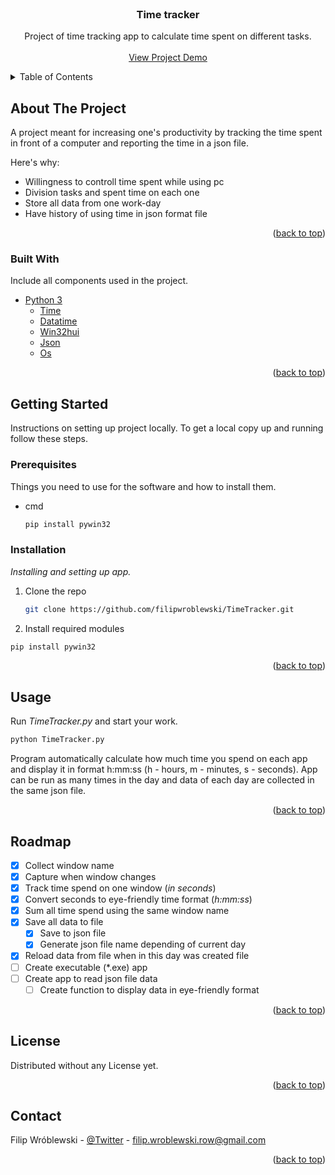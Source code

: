 <div id="top"></div>

<!-- PROJECT LOGO -->
<br />
<div align="center">

  <h3 align="center">Time tracker</h3>

  <p align="center">
    Project of time tracking app to calculate time spent on different tasks.  
    <br />
    <br />
    <a href="https://youtu.be/z3GCiZqRzxw" target="_blank">View Project Demo</a>
  </p>
</div>

<!-- TABLE OF CONTENTS -->
<details>
  <summary>Table of Contents</summary>
  <ol>
    <li>
      <a href="#about-the-project">About The Project</a>
      <ul>
        <li><a href="#built-with">Built With</a></li>
      </ul>
    </li>
    <li>
      <a href="#getting-started">Getting Started</a>
      <ul>
        <li><a href="#prerequisites">Prerequisites</a></li>
        <li><a href="#installation">Installation</a></li>
      </ul>
    </li>
    <li><a href="#usage">Usage</a></li>
    <li><a href="#roadmap">Roadmap</a></li>
    <li><a href="#license">License</a></li>
    <li><a href="#contact">Contact</a></li>
  </ol>
</details>

<!-- ABOUT THE PROJECT -->

## About The Project

A project meant for increasing one's productivity by tracking the time spent in front of a computer and reporting the time in a json file.

Here's why:

- Willingness to controll time spent while using pc
- Division tasks and spent time on each one
- Store all data from one work-day
- Have history of using time in json format file

<p align="right">(<a href="#top">back to top</a>)</p>

### Built With

Include all components used in the project.

- [Python 3](https://www.python.org/)
  - [Time](https://docs.python.org/3/library/time.html)
  - [Datatime](https://docs.python.org/3/library/datetime.html)
  - [Win32hui](http://timgolden.me.uk/pywin32-docs/win32gui.html)
  - [Json](https://docs.python.org/3/library/json.html)
  - [Os](https://docs.python.org/3/library/os.html)

<p align="right">(<a href="#top">back to top</a>)</p>

<!-- GETTING STARTED -->

## Getting Started

Instructions on setting up project locally. To get a local copy up and running follow these steps.

### Prerequisites

Things you need to use for the software and how to install them.

- cmd
  ```sh
  pip install pywin32
  ```

### Installation

_Installing and setting up app._

1. Clone the repo
   ```sh
   git clone https://github.com/filipwroblewski/TimeTracker.git
   ```
   
2. Install required modules

  ```sh
  pip install pywin32
  ```
   <p align="right">(<a href="#top">back to top</a>)</p>

<!-- USAGE EXAMPLES -->

## Usage

Run _TimeTracker.py_ and start your work.

```sh
python TimeTracker.py
```

Program automatically calculate how much time you spend on each app and display it in format h:mm:ss (h - hours, m - minutes, s - seconds). App can be run as many times in the day and data of each day are collected in the same json file.

<p align="right">(<a href="#top">back to top</a>)</p>

<!-- ROADMAP -->

## Roadmap

- [x] Collect window name
- [x] Capture when window changes
- [x] Track time spend on one window (_in seconds_)
- [x] Convert seconds to eye-friendly time format (_h:mm:ss_)
- [x] Sum all time spend using the same window name
- [x] Save all data to file
  - [x] Save to json file
  - [x] Generate json file name depending of current day
- [x] Reload data from file when in this day was created file
- [ ] Create executable (\*.exe) app
- [ ] Create app to read json file data
  - [ ] Create function to display data in eye-friendly format

<p align="right">(<a href="#top">back to top</a>)</p>

<!-- LICENSE -->

## License

<!-- Distributed under the ________ License. See `LICENSE.txt` for more information. -->

Distributed without any License yet.

<p align="right">(<a href="#top">back to top</a>)</p>

<!-- CONTACT -->

## Contact

Filip Wróblewski - [@Twitter](https://twitter.com/wrobl_ewski) - filip.wroblewski.row@gmail.com

<p align="right">(<a href="#top">back to top</a>)</p>
